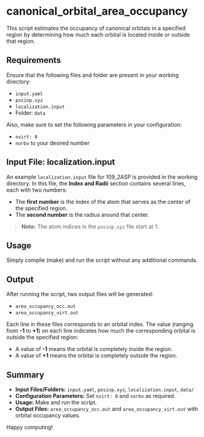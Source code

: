 # canonical_orbital_area_occupancy

This script estimates the occupancy of canonical orbitals in a specified region by determining how much each orbital is located inside or outside that region.

## Requirements

Ensure that the following files and folder are present in your working directory:
- `input.yaml`
- `posinp.xyz`
- `localization.input`
- Folder: `data`

Also, make sure to set the following parameters in your configuration:
- `nvirt: 0`
- `norbv` to your desired number

## Input File: localization.input

An example `localization.input` file for 109_2ASP is provided in the working directory. In this file, the **Index and Radii** section contains several lines, each with two numbers:
- The **first number** is the index of the atom that serves as the center of the specified region.
- The **second number** is the radius around that center.

> **Note:** The atom indices in the `posinp.xyz` file start at 1.

## Usage

Simply compile (make) and run the script without any additional commands.

## Output

After running the script, two output files will be generated:
- `area_occupancy_occ.out`
- `area_occupancy_virt.out`

Each line in these files corresponds to an orbital index. The value (ranging from **-1** to **+1**) on each line indicates how much the corresponding orbital is outside the specified region:
- A value of **-1** means the orbital is completely inside the region.
- A value of **+1** means the orbital is completely outside the region.

## Summary

- **Input Files/Folders:** `input.yaml`, `posinp.xyz`, `localization.input`, `data/`
- **Configuration Parameters:** Set `nvirt: 0` and `norbv` as required.
- **Usage:** Make and run the script.
- **Output Files:** `area_occupancy_occ.out` and `area_occupancy_virt.out` with orbital occupancy values.

Happy computing!
